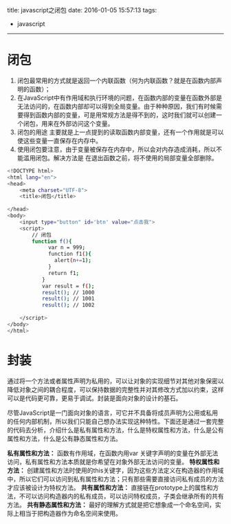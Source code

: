title: javascript之闭包
date: 2016-01-05 15:57:13
tags:
  - javascript
---

# 闭包
1. 闭包最常用的方式就是返回一个内联函数（何为内联函数？就是在函数内部声明的函数）；
2. 在JavaScript中有作用域和执行环境的问题，在函数内部的变量在函数外部是无法访问的，在函数内部却可以得到全局变量。由于种种原因，我们有时候需要得到函数内部的变量，可是用常规方法是得不到的，这时我们就可以创建一个闭包，用来在外部访问这个变量。
3. 闭包的用途 主要就是上一点提到的读取函数内部变量，还有一个作用就是可以使这些变量一直保存在内存中。
4. 使用闭包要注意，由于变量被保存在内存中，所以会对内存造成消耗，所以不能滥用闭包。解决方法是 在退出函数之前，将不使用的局部变量全部删除。

``` bash
<!DOCTYPE html>
<html lang="en">
<head>
    <meta charset="UTF-8">
    <title>闭包</title>
    
</head>
<body>
    <input type="button" id='btn' value="点击我">
    <script>
        // 闭包
        function f(){
          　　var n = 999;
          　　function f1(){
           　　 alert(n+=1);
         　　 }
         　　 return f1;
        　　}
        　　var result = f();
        　　result(); // 1000
        　　result(); // 1001
        　　result(); // 1002
            
    </script>
</body>
</html>

```

# 封装
通过将一个方法或者属性声明为私用的，可以让对象的实现细节对其他对象保密以降低对象之间的耦合程度，可以保持数据的完整性并对其修改方式加以约束，这样可以是代码更可靠，更易于调试。封装是面向对象的设计的基石。

尽管JavaScript是一门面向对象的语言，可它并不具备将成员声明为公用或私用的任何内部机制，所以我们只能自己想办法实现这种特性。下面还是通过一套完整的代码去分析，介绍什么是私有属性和方法，什么是特权属性和方法，什么是公有属性和方法，什么是公有静态属性和方法。

**私有属性和方法：**
函数有作用域，在函数内用var 关键字声明的变量在外部无法访问，私有属性和方法本质就是你希望在对象外部无法访问的变量。
**特权属性和方法：**
创建属性和方法时使用的this关键字，因为这些方法定义在构造器的作用域中，所以它们可以访问到私有属性和方法；只有那些需要直接访问私有成员的方法才应该被设计为特权方法。
**共有属性和方法：**
直接链在prototype上的属性和方法，不可以访问构造器内的私有成员，可以访问特权成员，子类会继承所有的共有方法。
**共有静态属性和方法：**
最好的理解方式就是把它想象成一个命名空间，实际上相当于把构造器作为命名空间来使用。
